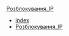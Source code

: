 [Розблокування_IP](Розблокування_IP.md)
* [index](index.md)
* [Розблокування_IP](Розблокування_IP.md)

